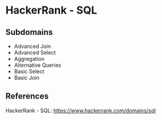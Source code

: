 # HackerRank - SQL

## Subdomains

- Advanced Join
- Advanced Select
- Aggregation
- Alternative Queries
- Basic Select
- Basic Join


## References
HackerRank - SQL: https://www.hackerrank.com/domains/sql